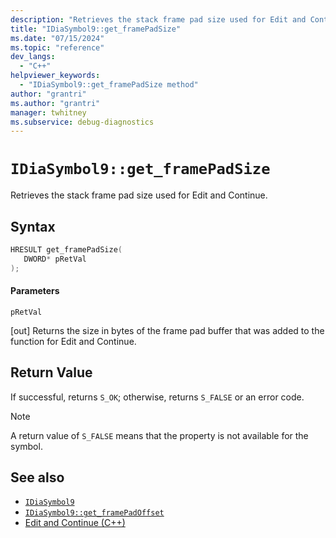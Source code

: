 ```yaml
---
description: "Retrieves the stack frame pad size used for Edit and Continue."
title: "IDiaSymbol9::get_framePadSize"
ms.date: "07/15/2024"
ms.topic: "reference"
dev_langs:
  - "C++"
helpviewer_keywords:
  - "IDiaSymbol9::get_framePadSize method"
author: "grantri"
ms.author: "grantri"
manager: twhitney
ms.subservice: debug-diagnostics
---
```

# `IDiaSymbol9::get_framePadSize`

Retrieves the stack frame pad size used for Edit and Continue.

## Syntax

```C++
HRESULT get_framePadSize(
   DWORD* pRetVal
);
```

#### Parameters

 `pRetVal`

[out] Returns the size in bytes of the frame pad buffer that was added to the function for Edit and Continue.

## Return Value

 If successful, returns `S_OK`; otherwise, returns `S_FALSE` or an error code.

> [!NOTE]
> A return value of `S_FALSE` means that the property is not available for the symbol.

## See also

- [`IDiaSymbol9`](../../debugger/debug-interface-access/idiasymbol9.md)
- [`IDiaSymbol9::get_framePadOffset`](../../debugger/debug-interface-access/idiasymbol9-get-framepadoffset.md)
- [Edit and Continue (C++)](/visualstudio/debugger/edit-and-continue-visual-cpp)